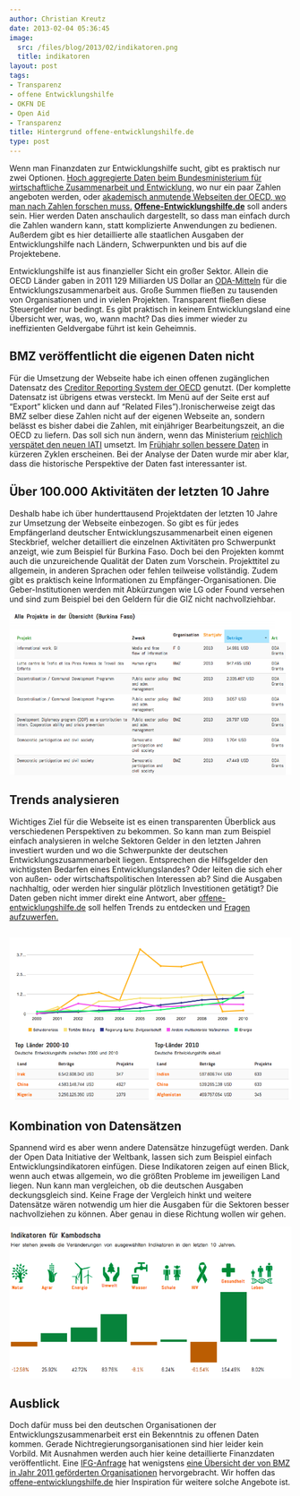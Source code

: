```yaml
---
author: Christian Kreutz
date: 2013-02-04 05:36:45
image:
  src: /files/blog/2013/02/indikatoren.png
  title: indikatoren
layout: post
tags:
- Transparenz
- offene Entwicklungshilfe
- OKFN DE
- Open Aid
- Transparenz
title: Hintergrund offene-entwicklungshilfe.de
type: post
---
```


Wenn man Finanzdaten zur Entwicklungshilfe sucht, gibt es praktisch nur zwei Optionen. [Hoch aggregierte Daten beim Bundesministerium für wirtschaftliche Zusammenarbeit und Entwicklung](http://www.bmz.de/de/ministerium/zahlen_fakten/index.html), wo nur ein paar Zahlen angeboten werden, oder [akademisch anmutende Webseiten der OECD, wo man nach Zahlen forschen muss.](http://www.aidflows.org) **[Offene-Entwicklungshilfe.de](http://www.offene-entwicklungshilfe.de)** soll anders sein. Hier werden Daten anschaulich dargestellt, so dass man einfach durch die Zahlen wandern kann, statt komplizierte Anwendungen zu bedienen. Außerdem gibt es hier detaillierte alle staatlichen Ausgaben der Entwicklungshilfe nach Ländern, Schwerpunkten und bis auf die Projektebene.

Entwicklungshilfe ist aus finanzieller Sicht ein großer Sektor. Allein die OECD Länder gaben in 2011 129 Milliarden US Dollar an [ODA-Mitteln](http://en.wikipedia.org/wiki/Official_development_assistance) für die Entwicklungszusammenarbeit aus. Große Summen fließen zu tausenden von Organisationen und in vielen Projekten. Transparent fließen diese Steuergelder nur bedingt. Es gibt praktisch in keinem Entwicklungsland eine Übersicht wer, was, wo, wann macht? Das dies immer wieder zu ineffizienten Geldvergabe führt ist kein Geheimnis.

## BMZ veröffentlicht die eigenen Daten nicht

Für die Umsetzung der Webseite habe ich einen offenen zugänglichen Datensatz des [Creditor Reporting System der OECD](http://stats.oecd.org/Index.aspx?datasetcode=CRS1) genutzt. (Der komplette Datensatz ist übrigens etwas versteckt. Im Menü auf der Seite erst auf “Export” klicken und dann auf “Related Files”).Ironischerweise zeigt das BMZ selber diese Zahlen nicht auf der eigenen Webseite an, sondern belässt es bisher dabei die Zahlen, mit einjähriger Bearbeitungszeit, an die OECD zu liefern. Das soll sich nun ändern, wenn das Ministerium [reichlich verspätet den neuen IATI](www.www.de) umsetzt. Im [Frühjahr sollen bessere Daten](/blog/2013/01/offene-daten-gegen-armut/) in kürzeren Zyklen erscheinen. Bei der Analyse der Daten wurde mir aber klar, dass die historische Perspektive der Daten fast interessanter ist.

## Über 100.000 Aktivitäten der letzten 10 Jahre

Deshalb habe ich über hunderttausend Projektdaten der letzten 10 Jahre zur Umsetzung der Webseite einbezogen. So gibt es für jedes Empfängerland deutscher Entwicklungszusammenarbeit einen eigenen Steckbrief, welcher detailliert die einzelnen Aktivitäten pro Schwerpunkt anzeigt, wie zum Beispiel für Burkina Faso. Doch bei den Projekten kommt auch die unzureichende Qualität der Daten zum Vorschein. Projekttitel zu allgemein, in anderen Sprachen oder fehlen teilweise vollständig. Zudem gibt es praktisch keine Informationen zu Empfänger-Organisationen. Die Geber-Institutionen werden mit Abkürzungen wie LG oder Found versehen und sind zum Beispiel bei den Geldern für die GIZ nicht nachvollziehbar.

![projektliste](/files/blog/2013/02/projektliste.png)

## Trends analysieren

Wichtiges Ziel für die Webseite ist es einen transparenten Überblick aus verschiedenen Perspektiven zu bekommen. So kann man zum Beispiel einfach analysieren in welche Sektoren Gelder in den letzten Jahren investiert wurden und wo die Schwerpunkte der deutschen Entwicklungszusammenarbeit liegen. Entsprechen die Hilfsgelder den wichtigsten Bedarfen eines Entwicklungslandes? Oder leiten die sich eher von außen- oder wirtschaftspolitischen Interessen ab? Sind die Ausgaben nachhaltig, oder werden hier singulär plötzlich Investitionen getätigt? Die Daten geben nicht immer direkt eine Antwort, aber [offene-entwicklungshilfe.de](http://www.offene-entwicklungshilfe.de) soll helfen Trends zu entdecken und [Fragen aufzuwerfen.](http://www.offene-entwicklungshilfe.de/analyse/)

## ![treands-oe](/files/blog/2013/02/treands-oe.png)

## Kombination von Datensätzen

Spannend wird es aber wenn andere Datensätze hinzugefügt werden. Dank der Open Data Initiative der Weltbank, lassen sich zum Beispiel einfach Entwicklungsindikatoren einfügen. Diese Indikatoren zeigen auf einen Blick, wenn auch etwas allgemein, wo die größten Probleme im jeweiligen Land liegen. Nun kann man vergleichen, ob die deutschen Ausgaben deckungsgleich sind. Keine Frage der Vergleich hinkt und weitere Datensätze wären notwendig um hier die Ausgaben für die Sektoren besser nachvollziehen zu können. Aber genau in diese Richtung wollen wir gehen.

![indikatoren](/files/blog/2013/02/indikatoren.png)

## Ausblick

Doch dafür muss bei den deutschen Organisationen der Entwicklungszusammenarbeit erst ein Bekenntnis zu offenen Daten kommen. Gerade Nichtregierungsorganisationen sind hier leider kein Vorbild. Mit Ausnahmen werden auch hier keine detaillierte Finanzdaten veröffentlicht. Eine [IFG-Anfrage](http://de.wikipedia.org/wiki/Informationsfreiheitsgesetz) hat wenigstens [eine Übersicht der von BMZ in Jahr 2011 geförderten Organisationen](https://fragdenstaat.de/anfrage/liste-aller-vom-bmz-geforderten-organisationenen-in-2010/) hervorgebracht. Wir hoffen das [offene-entwicklungshilfe.de](http://www.offene-entwicklungshilfe.de) hier Inspiration für weitere solche Angebote ist.

 
